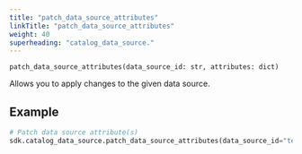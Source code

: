 ```yaml
---
title: "patch_data_source_attributes"
linkTitle: "patch_data_source_attributes"
weight: 40
superheading: "catalog_data_source."
---
```


<!-- TODO -->

``patch_data_source_attributes(data_source_id: str, attributes: dict)``

Allows you to apply changes to the given data source.

## Example

```Python
# Patch data source attribute(s)
sdk.catalog_data_source.patch_data_source_attributes(data_source_id="test",attributes={"name": "Name2"})
```
